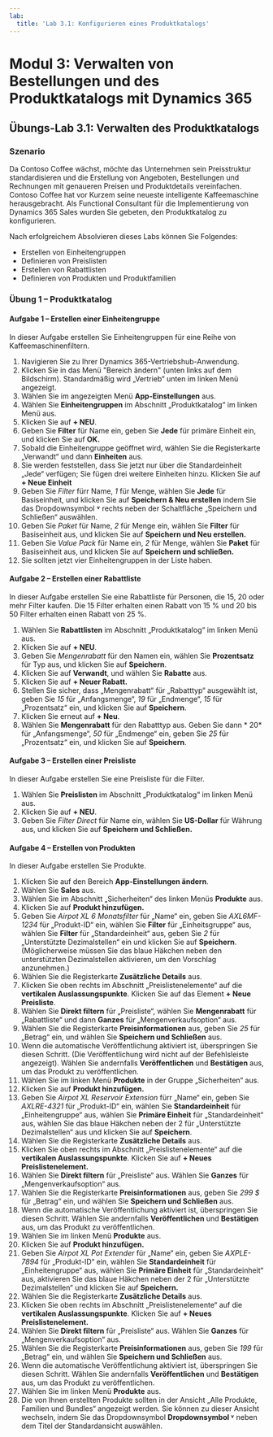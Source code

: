```yaml
---
lab:
  title: 'Lab 3.1: Konfigurieren eines Produktkatalogs'
---
```


# Modul 3: Verwalten von Bestellungen und des Produktkatalogs mit Dynamics 365

## Übungs-Lab 3.1: Verwalten des Produktkatalogs

### Szenario
Da Contoso Coffee wächst, möchte das Unternehmen sein Preisstruktur standardisieren und die Erstellung von Angeboten, Bestellungen und Rechnungen mit genaueren Preisen und Produktdetails vereinfachen. Contoso Coffee hat vor Kurzem seine neueste intelligente Kaffeemaschine herausgebracht. Als Functional Consultant für die Implementierung von Dynamics 365 Sales wurden Sie gebeten, den Produktkatalog zu konfigurieren.

Nach erfolgreichem Absolvieren dieses Labs können Sie Folgendes:
- Erstellen von Einheitengruppen
- Definieren von Preislisten
- Erstellen von Rabattlisten
- Definieren von Produkten und Produktfamilien

### Übung 1 – Produktkatalog

#### Aufgabe 1 – Erstellen einer Einheitengruppe
In dieser Aufgabe erstellen Sie Einheitengruppen für eine Reihe von Kaffeemaschinenfiltern.
1. Navigieren Sie zu Ihrer Dynamics 365-Vertriebshub-Anwendung.
2. Klicken Sie in das Menü "Bereich ändern" (unten links auf dem Bildschirm). Standardmäßig wird „Vertrieb“ unten im linken Menü angezeigt.
3. Wählen Sie im angezeigten Menü **App-Einstellungen** aus.
4. Wählen Sie **Einheitengruppen** im Abschnitt „Produktkatalog“ im linken Menü aus.
5. Klicken Sie auf **+ NEU**.
6. Geben Sie **Filter** für Name ein, geben Sie **Jede** für primäre Einheit ein, und klicken Sie auf **OK.**
7. Sobald die Einheitengruppe geöffnet wird, wählen Sie die Registerkarte „Verwandt“ und dann **Einheiten** aus.
8. Sie werden feststellen, dass Sie jetzt nur über die Standardeinheit „Jede“ verfügen; Sie fügen drei weitere Einheiten hinzu. Klicken Sie auf **+ Neue Einheit**
9. Geben Sie <bpt ctype="x-unknown" id="1" rid="1"><bpt xmlns="urn:oasis:names:tc:xliff:document:1.2" id="p1">*</bpt></bpt>Filter<ept id="2" rid="1"><ept xmlns="urn:oasis:names:tc:xliff:document:1.2" id="p1">*</ept></ept> fürr Name, <bpt ctype="x-unknown" id="3" rid="2"><bpt xmlns="urn:oasis:names:tc:xliff:document:1.2" id="p2">*</bpt></bpt>1<ept id="4" rid="2"><ept xmlns="urn:oasis:names:tc:xliff:document:1.2" id="p2">*</ept></ept> für Menge, wählen Sie <bpt ctype="x-unknown" id="5" rid="3"><bpt xmlns="urn:oasis:names:tc:xliff:document:1.2" id="p3">**</bpt></bpt>Jede<ept id="6" rid="3"><ept xmlns="urn:oasis:names:tc:xliff:document:1.2" id="p3">**</ept></ept> für Basiseinheit, und klicken Sie auf <bpt ctype="x-unknown" id="7" rid="4"><bpt xmlns="urn:oasis:names:tc:xliff:document:1.2" id="p4">**</bpt></bpt>Speichern & Neu erstellen<ept id="8" rid="4"><ept xmlns="urn:oasis:names:tc:xliff:document:1.2" id="p4">**</ept></ept> indem Sie das Dropdownsymbol <bpt ctype="x-unknown" id="9" rid="5"><bpt xmlns="urn:oasis:names:tc:xliff:document:1.2" id="p5">**</bpt></bpt>˅<ept id="10" rid="5"><ept xmlns="urn:oasis:names:tc:xliff:document:1.2" id="p5">**</ept></ept> rechts neben der Schaltfläche „Speichern und Schließen“ auswählen.
10. Geben Sie *Paket* für Name, *2* für Menge ein, wählen Sie **Filter** für Basiseinheit aus, und klicken Sie auf **Speichern und Neu erstellen.**
11. Geben Sie *Value Pack* für Name ein, *2* für Menge, wählen Sie **Paket** für Basiseinheit aus, und klicken Sie auf **Speichern und schließen.**
12. Sie sollten jetzt vier Einheitengruppen in der Liste haben.

#### Aufgabe 2 – Erstellen einer Rabattliste
In dieser Aufgabe erstellen Sie eine Rabattliste für Personen, die 15, 20 oder mehr Filter kaufen. Die 15 Filter erhalten einen Rabatt von 15 % und 20 bis 50 Filter erhalten einen Rabatt von 25 %.
1. Wählen Sie **Rabattlisten** im Abschnitt „Produktkatalog“ im linken Menü aus.
2. Klicken Sie auf **+ NEU**.
3. Geben Sie *Mengenrabatt* für den Namen ein, wählen Sie **Prozentsatz** für Typ aus, und klicken Sie auf **Speichern**.
4. Klicken Sie auf **Verwandt**, und wählen Sie **Rabatte** aus.
5. Klicken Sie auf **+ Neuer Rabatt.**
6. Stellen Sie sicher, dass „Mengenrabatt“ für „Rabatttyp“ ausgewählt ist, geben Sie *15* für „Anfangsmenge“, *19* für „Endmenge“, *15* für „Prozentsatz“ ein, und klicken Sie auf **Speichern**.
7. Klicken Sie erneut auf **+ Neu**.
8. Wählen Sie **Mengenrabatt** für den Rabatttyp aus. Geben Sie dann * 20* für „Anfangsmenge“, *50* für „Endmenge“ ein, geben Sie *25* für „Prozentsatz“ ein, und klicken Sie auf **Speichern**.

#### Aufgabe 3 – Erstellen einer Preisliste
In dieser Aufgabe erstellen Sie eine Preisliste für die Filter.
1. Wählen Sie **Preislisten** im Abschnitt „Produktkatalog“ im linken Menü aus.
2. Klicken Sie auf **+ NEU**.
3. Geben Sie *Filter Direct* für Name ein, wählen Sie **US-Dollar** für Währung aus, und klicken Sie auf **Speichern und Schließen.**

#### Aufgabe 4 – Erstellen von Produkten
In dieser Aufgabe erstellen Sie Produkte.
1. Klicken Sie auf den Bereich **App-Einstellungen ändern**.
2. Wählen Sie **Sales** aus.
3. Wählen Sie im Abschnitt „Sicherheiten“ des linken Menüs **Produkte** aus.
4. Klicken Sie auf **Produkt hinzufügen.**
5. Geben Sie *Airpot XL 6 Monatsfilter* für „Name“ ein, geben Sie *AXL6MF-1234* für „Produkt-ID“ ein, wählen Sie **Filter** für „Einheitsgruppe“ aus, wählen Sie **Filter** für „Standardeinheit“ aus, geben Sie *2* für „Unterstützte Dezimalstellen“ ein und klicken Sie auf **Speichern**. (Möglicherweise müssen Sie das blaue Häkchen neben den unterstützten Dezimalstellen aktivieren, um den Vorschlag anzunehmen.)
6. Wählen Sie die Registerkarte **Zusätzliche Details** aus.
7. Klicken Sie oben rechts im Abschnitt „Preislistenelemente“ auf die **vertikalen Auslassungspunkte**. Klicken Sie auf das Element **+ Neue Preisliste**.
8. Wählen Sie **Direkt filtern** für „Preisliste“, wählen Sie **Mengenrabatt** für „Rabattliste“ und dann **Ganzes** für „Mengenverkaufsoption“ aus.
9. Wählen Sie die Registerkarte **Preisinformationen** aus, geben Sie *25* für „Betrag“ ein, und wählen Sie **Speichern und Schließen** aus.
10. Wenn die automatische Veröffentlichung aktiviert ist, überspringen Sie diesen Schritt. (Die Veröffentlichung wird nicht auf der Befehlsleiste angezeigt). Wählen Sie andernfalls **Veröffentlichen** und **Bestätigen** aus, um das Produkt zu veröffentlichen.
11. Wählen Sie im linken Menü **Produkte** in der Gruppe „Sicherheiten“ aus.
12. Klicken Sie auf **Produkt hinzufügen.**
13. Geben Sie *Airpot XL Reservoir Extension* fürr „Name“ ein, geben Sie *AXLRE-4321* für „Produkt-ID“ ein, wählen Sie **Standardeinheit** für „Einheitengruppe“ aus, wählen Sie **Primäre Einheit** für „Standardeinheit“ aus, wählen Sie das blaue Häkchen neben der 2 für „Unterstützte Dezimalstellen“ aus und klicken Sie auf **Speichern**.
14. Wählen Sie die Registerkarte **Zusätzliche Details** aus.
15. Klicken Sie oben rechts im Abschnitt „Preislistenelemente“ auf die **vertikalen Auslassungspunkte**. Klicken Sie auf **+ Neues Preislistenelement.**
16. Wählen Sie **Direkt filtern** für „Preisliste“ aus. Wählen Sie **Ganzes** für „Mengenverkaufsoption“ aus.
17. Wählen Sie die Registerkarte **Preisinformationen** aus, geben Sie *299 $* für „Betrag“ ein, und wählen Sie **Speichern und Schließen** aus.
18. Wenn die automatische Veröffentlichung aktiviert ist, überspringen Sie diesen Schritt. Wählen Sie andernfalls **Veröffentlichen** und **Bestätigen** aus, um das Produkt zu veröffentlichen.
19. Wählen Sie im linken Menü **Produkte** aus.
20. Klicken Sie auf **Produkt hinzufügen.**
21. Geben Sie *Airpot XL Pot Extender* für „Name“ ein, geben Sie *AXPLE-7894* für „Produkt-ID“ ein, wählen Sie **Standardeinheit** für „Einheitengruppe“ aus, wählen Sie **Primäre Einheit** für „Standardeinheit“ aus, aktivieren Sie das blaue Häkchen neben der 2 für „Unterstützte Dezimalstellen“ und klicken Sie auf **Speichern.**
22. Wählen Sie die Registerkarte **Zusätzliche Details** aus.
23. Klicken Sie oben rechts im Abschnitt „Preislistenelemente“ auf die **vertikalen Auslassungspunkte**. Klicken Sie auf **+ Neues Preislistenelement.**
24. Wählen Sie **Direkt filtern** für „Preisliste“ aus. Wählen Sie **Ganzes** für „Mengenverkaufsoption“ aus.
25. Wählen Sie die Registerkarte **Preisinformationen** aus, geben Sie *199* für „Betrag“ ein, und wählen Sie **Speichern und Schließen** aus.
26. Wenn die automatische Veröffentlichung aktiviert ist, überspringen Sie diesen Schritt. Wählen Sie andernfalls **Veröffentlichen** und **Bestätigen** aus, um das Produkt zu veröffentlichen.
27. Wählen Sie im linken Menü **Produkte** aus.
28. Die von Ihnen erstellten Produkte sollten in der Ansicht „Alle Produkte, Familien und Bundles“ angezeigt werden. Sie können zu dieser Ansicht wechseln, indem Sie das Dropdownsymbol <bpt ctype="x-unknown" id="1" rid="1"><bpt xmlns="urn:oasis:names:tc:xliff:document:1.2" id="p1">**</bpt></bpt>Dropdownsymbol ˅<ept id="2" rid="1"><ept xmlns="urn:oasis:names:tc:xliff:document:1.2" id="p1">**</ept></ept> neben dem Titel der Standardansicht auswählen. 
